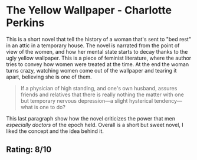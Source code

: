 # The Yellow Wallpaper - Charlotte Perkins
This is a short novel that tell the history of a woman that's sent to "bed rest" in an attic in a temporary house. The novel is narrated from the point of view of the women, and how her mental state starts to decay thanks to the ugly yellow wallpaper. This is a piece of feminist literature, where the author tries to convey how women were treated at the time. At the end the woman turns crazy, watching women come out of the wallpaper and tearing it apart, believing she is one of them. 

> If a physician of high standing, and one's own husband, assures friends and relatives that there is really nothing the matter with one but temporary nervous depression—a slight hysterical tendency—what is one to do?

This last paragraph show how the novel criticizes the  power that men *especially doctors* of the epoch held. Overall is a short but sweet novel, I liked the concept and the idea behind it.

## Rating: 8/10